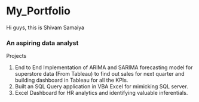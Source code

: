 # My_Portfolio

Hi guys, this is Shivam Samaiya
### An aspiring data analyst

Projects
1. End to End Implementation of ARIMA and SARIMA forecasting model for superstore data (From Tableau) to find out sales for next quarter and building dashboard in Tableau for all the KPIs.
2. Built an SQL Query application in VBA Excel for mimicking SQL server.
3. Excel Dashboard for HR analytics and identifying valuable inferentials.

